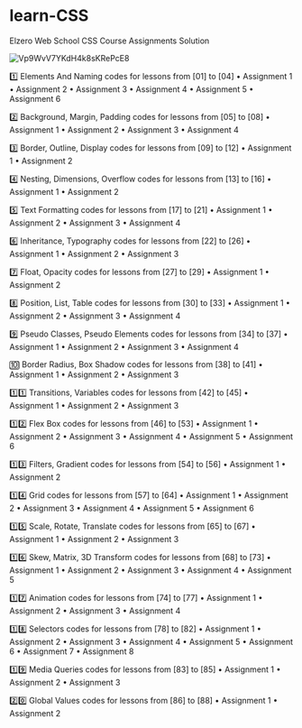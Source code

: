 # learn-CSS
Elzero Web School CSS Course Assignments Solution


![Vp9WvV7YKdH4k8sKRePcE8](https://user-images.githubusercontent.com/117038006/211478253-562cf212-7bf1-47c2-873c-c964aca10b1d.jpg)




1️⃣ Elements And Naming
codes for lessons from [01] to [04]
     • Assignment 1
     • Assignment 2
     • Assignment 3
     • Assignment 4
     • Assignment 5
     • Assignment 6

2️⃣ Background, Margin, Padding
codes for lessons from [05] to [08]
     • Assignment 1
     • Assignment 2
     • Assignment 3
     • Assignment 4

3️⃣ Border, Outline, Display
codes for lessons from [09] to [12]
     • Assignment 1
     • Assignment 2

4️⃣ Nesting, Dimensions, Overflow
codes for lessons from [13] to [16]
     • Assignment 1
     • Assignment 2

5️⃣ Text Formatting
codes for lessons from [17] to [21]
     • Assignment 1
     • Assignment 2
     • Assignment 3
     • Assignment 4

6️⃣ Inheritance, Typography
codes for lessons from [22] to [26]
     • Assignment 1
     • Assignment 2
     • Assignment 3

7️⃣ Float, Opacity
codes for lessons from [27] to [29]
     • Assignment 1
     • Assignment 2

8️⃣ Position, List, Table
codes for lessons from [30] to [33]
     • Assignment 1
     • Assignment 2
     • Assignment 3
     • Assignment 4

9️⃣ Pseudo Classes, Pseudo Elements
codes for lessons from [34] to [37]
     • Assignment 1
     • Assignment 2
     • Assignment 3
     • Assignment 4

🔟 Border Radius, Box Shadow
codes for lessons from [38] to [41]
     • Assignment 1
     • Assignment 2
     • Assignment 3

1️⃣1️⃣ Transitions, Variables
codes for lessons from [42] to [45]
     • Assignment 1
     • Assignment 2
     • Assignment 3

1️⃣2️⃣ Flex Box
codes for lessons from [46] to [53]
     • Assignment 1
     • Assignment 2
     • Assignment 3
     • Assignment 4
     • Assignment 5
     • Assignment 6

1️⃣3️⃣ Filters, Gradient
codes for lessons from [54] to [56]
     • Assignment 1
     • Assignment 2

1️⃣4️⃣ Grid
codes for lessons from [57] to [64]
     • Assignment 1
     • Assignment 2
     • Assignment 3
     • Assignment 4
     • Assignment 5
     • Assignment 6

1️⃣5️⃣ Scale, Rotate, Translate
codes for lessons from [65] to [67]
     • Assignment 1
     • Assignment 2
     • Assignment 3

1️⃣6️⃣ Skew, Matrix, 3D Transform
codes for lessons from [68] to [73]
     • Assignment 1
     • Assignment 2
     • Assignment 3
     • Assignment 4
     • Assignment 5

1️⃣7️⃣ Animation
codes for lessons from [74] to [77]
     • Assignment 1
     • Assignment 2
     • Assignment 3
     • Assignment 4

1️⃣8️⃣ Selectors
codes for lessons from [78] to [82]
     • Assignment 1
     • Assignment 2
     • Assignment 3
     • Assignment 4
     • Assignment 5
     • Assignment 6
     • Assignment 7
     • Assignment 8

1️⃣9️⃣ Media Queries
codes for lessons from [83] to [85]
     • Assignment 1
     • Assignment 2
     • Assignment 3

2️⃣0️⃣ Global Values
codes for lessons from [86] to [88]
     • Assignment 1
     • Assignment 2
